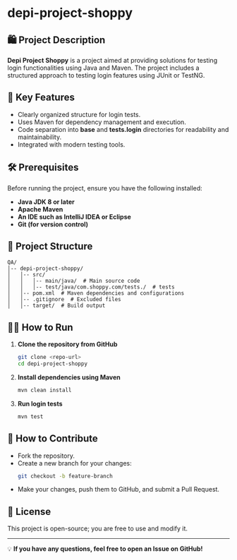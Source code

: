 # depi-project-shoppy

## 🛍️ Project Description
**Depi Project Shoppy** is a project aimed at providing solutions for testing login functionalities using Java and Maven. The project includes a structured approach to testing login features using JUnit or TestNG.

## 🚀 Key Features
- Clearly organized structure for login tests.
- Uses Maven for dependency management and execution.
- Code separation into **base** and **tests.login** directories for readability and maintainability.
- Integrated with modern testing tools.

## 🛠️ Prerequisites
Before running the project, ensure you have the following installed:
- **Java JDK 8 or later**
- **Apache Maven**
- **An IDE such as IntelliJ IDEA or Eclipse**
- **Git (for version control)**

## 📂 Project Structure
```
QA/
│-- depi-project-shoppy/
│   │-- src/
│   │   │-- main/java/  # Main source code
│   │   │-- test/java/com.shoppy.com/tests./  # tests
│   │-- pom.xml  # Maven dependencies and configurations
│   │-- .gitignore  # Excluded files
│   │-- target/  # Build output
```

## 🏃‍♂️ How to Run
1. **Clone the repository from GitHub**
   ```bash
   git clone <repo-url>
   cd depi-project-shoppy
   ```

2. **Install dependencies using Maven**
   ```bash
   mvn clean install
   ```

3. **Run login tests**
   ```bash
   mvn test
   ```

## 🤝 How to Contribute
- Fork the repository.
- Create a new branch for your changes:
  ```bash
  git checkout -b feature-branch
  ```
- Make your changes, push them to GitHub, and submit a Pull Request.

## 📜 License
This project is open-source; you are free to use and modify it.

---
💡 **If you have any questions, feel free to open an Issue on GitHub!**
